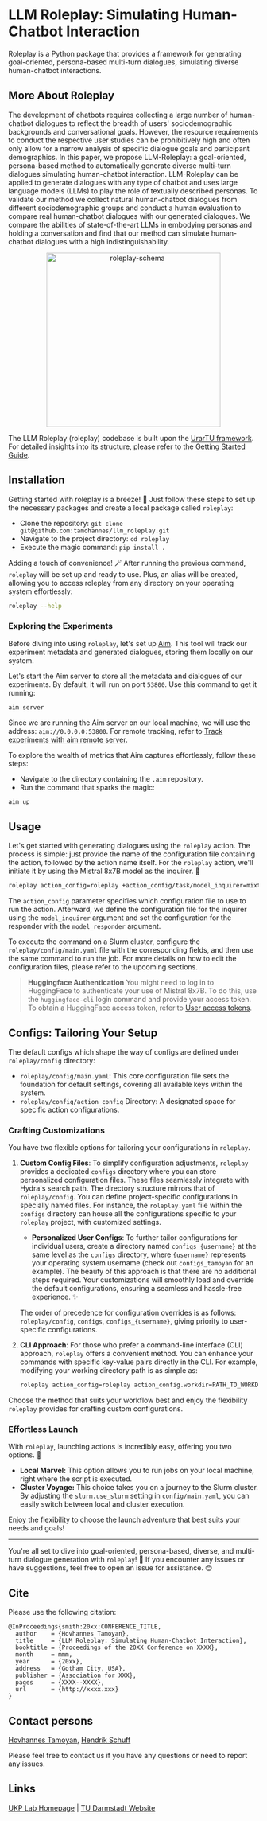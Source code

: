 # LLM Roleplay: Simulating Human-Chatbot Interaction


Roleplay is a Python package that provides a framework for generating goal-oriented, persona-based multi-turn dialogues, simulating diverse human-chatbot interactions.

## More About Roleplay
<div>
The development of chatbots requires collecting a large number of human-chatbot dialogues to reflect the breadth of users' sociodemographic backgrounds and conversational goals.
However, the resource requirements to conduct the respective user studies can be prohibitively high and often only allow for a narrow analysis of specific dialogue goals and participant demographics.
In this paper, we propose LLM-Roleplay: a goal-oriented, persona-based method to automatically generate diverse multi-turn dialogues simulating human-chatbot interaction.
LLM-Roleplay can be applied to generate dialogues with any type of chatbot and uses large language models (LLMs) to play the role of textually described personas.
To validate our method we collect natural human-chatbot dialogues from different sociodemographic groups 
and conduct a human evaluation to compare real human-chatbot dialogues with our generated dialogues.
We compare the abilities of state-of-the-art LLMs in embodying personas and holding a conversation and find that our method can simulate human-chatbot dialogues with a high indistinguishability.
</div>

<p align="center">
  <img width="350" alt="roleplay-schema" src="https://github.com/UKPLab/roleplay/assets/23078323/085c51e0-248b-4594-a2f6-6f820f662eba">
</p>

The LLM Roleplay (roleplay) codebase is built upon the [UrarTU framework](https://github.com/tamohannes/urartu). For detailed insights into its structure, please refer to the [Getting Started Guide](https://github.com/tamohannes/urartu/blob/master/getting_started.md).

## Installation
Getting started with roleplay is a breeze! 💨 Just follow these steps to set up the necessary packages and create a local package called `roleplay`:

- Clone the repository: `git clone git@github.com:tamohannes/llm_roleplay.git`
- Navigate to the project directory: `cd roleplay`
- Execute the magic command: `pip install .`


Adding a touch of convenience! 🪄 After running the previous command, `roleplay` will be set up and ready to use. Plus, an alias will be created, allowing you to access roleplay from any directory on your operating system effortlessly:

```bash
roleplay --help
```
<!-- > **Note for Usage on Slurm System**
> For an enhanced experience with the Slurm job cancellation process, it is recommended to utilize a specific fork of the `submitit` package available at: [https://github.com/tamohannes/submitit](https://github.com/tamohannes/submitit). This fork includes the `ResumableSlurmJob.on_job_fail` callback, which allows the incorporation of additional functionality within this callback to ensure a graceful job termination. -->



### Exploring the Experiments

Before diving into using `roleplay`, let's set up [Aim](https://github.com/aimhubio/aim). This tool will track our experiment metadata and generated dialogues, storing them locally on our system.

Let's start the Aim server to store all the metadata and dialogues of our experiments. By default, it will run on port `53800`. Use this command to get it running:

```bash
aim server
```

Since we are running the Aim server on our local machine, we will use the address: `aim://0.0.0.0:53800`. For remote tracking, refer to [Track experiments with aim remote server](https://aimstack.readthedocs.io/en/latest/using/remote_tracking.html).

To explore the wealth of metrics that Aim captures effortlessly, follow these steps:
- Navigate to the directory containing the `.aim` repository.
- Run the command that sparks the magic:
```bash
aim up
```


## Usage

Let's get started with generating dialogues using the `roleplay` action. The process is simple: just provide the name of the configuration file containing the action, followed by the action name itself. For the `roleplay` action, we'll initiate it by using the Mistral 8x7B model as the inquirer. 🎇

```bash
roleplay action_config=roleplay +action_config/task/model_inquirer=mixtral +action_config/task/model_responder=llama action_config.task.model_inquirer.api_token="YOUR_TOKEN"
```

The `action_config` parameter specifies which configuration file to use to run the action. Afterward, we define the configuration file for the inquirer using the `model_inquirer` argument and set the configuration for the responder with the `model_responder` argument.

To execute the command on a Slurm cluster, configure the `roleplay/config/main.yaml` file with the corresponding fields, and then use the same command to run the job. For more details on how to edit the configuration files, please refer to the upcoming sections.

> **Huggingface Authentication**
> You might need to log in to HuggingFace to authenticate your use of Mistral 8x7B. To do this, use the `huggingface-cli` login command and provide your access token.
> To obtain a HuggingFace access token, refer to [User access tokens](https://huggingface.co/docs/hub/en/security-tokens).


## Configs: Tailoring Your Setup

The default configs which shape the way of configs are defined under `roleplay/config` directory:
- `roleplay/config/main.yaml`: This core configuration file sets the foundation for default settings, covering all available keys within the system.
- `roleplay/config/action_config` Directory: A designated space for specific action configurations.

### Crafting Customizations

You have two flexible options for tailoring your configurations in `roleplay`. 

1. **Custom Config Files**: To simplify configuration adjustments, `roleplay` provides a dedicated `configs` directory where you can store personalized configuration files. These files seamlessly integrate with Hydra's search path. The directory structure mirrors that of `roleplay/config`. You can define project-specific configurations in specially named files. For instance, the `roleplay.yaml` file within the `configs` directory can house all the configurations specific to your `roleplay` project, with customized settings.

    - **Personalized User Configs**: To further tailor configurations for individual users, create a directory named `configs_{username}` at the same level as the `configs` directory, where `{username}` represents your operating system username (check out `configs_tamoyan` for an example). The beauty of this approach is that there are no additional steps required. Your customizations will smoothly load and override the default configurations, ensuring a seamless and hassle-free experience. ✨

    The order of precedence for configuration overrides is as follows: `roleplay/config`, `configs`, `configs_{username}`, giving priority to user-specific configurations.

2. **CLI Approach**: For those who prefer a command-line interface (CLI) approach, `roleplay` offers a convenient method. You can enhance your commands with specific key-value pairs directly in the CLI. For example, modifying your working directory path is as simple as:

    ```bash
    roleplay action_config=roleplay action_config.workdir=PATH_TO_WORKDIR
    ```

Choose the method that suits your workflow best and enjoy the flexibility `roleplay` provides for crafting custom configurations.


### Effortless Launch

With `roleplay`, launching actions is incredibly easy, offering you two options. 🚀

- **Local Marvel:** This option allows you to run jobs on your local machine, right where the script is executed.
- **Cluster Voyage:** This choice takes you on a journey to the Slurm cluster. By adjusting the `slurm.use_slurm` setting in `config/main.yaml`, you can easily switch between local and cluster execution.

Enjoy the flexibility to choose the launch adventure that best suits your needs and goals!



---
You're all set to dive into goal-oriented, persona-based, diverse, and multi-turn dialogue generation with `roleplay`! 🌟 If you encounter any issues or have suggestions, feel free to open an issue for assistance. 😊



## Cite

Please use the following citation:

```
@InProceedings{smith:20xx:CONFERENCE_TITLE,
  author    = {Hovhannes Tamoyan},
  title     = {LLM Roleplay: Simulating Human-Chatbot Interaction},
  booktitle = {Proceedings of the 20XX Conference on XXXX},
  month     = mmm,
  year      = {20xx},
  address   = {Gotham City, USA},
  publisher = {Association for XXX},
  pages     = {XXXX--XXXX},
  url       = {http://xxxx.xxx}
}
```



## Contact persons 

[Hovhannes Tamoyan](mailto:hovhannes.tamoyan@tu-darmstadt.de), [Hendrik Schuff](schuff@ukp.tu-darmstadt.de)

Please feel free to contact us if you have any questions or need to report any issues.

## Links

[UKP Lab Homepage](https://www.ukp.tu-darmstadt.de/) | [TU Darmstadt Website](https://www.tu-darmstadt.de/index.en.jsp)
